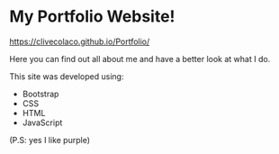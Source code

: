 # My Portfolio Website!

https://clivecolaco.github.io/Portfolio/

Here you can find out all about me and have a better look at what I do.

This site was developed using:
- Bootstrap
- CSS
- HTML
- JavaScript

(P.S: yes I like purple)
